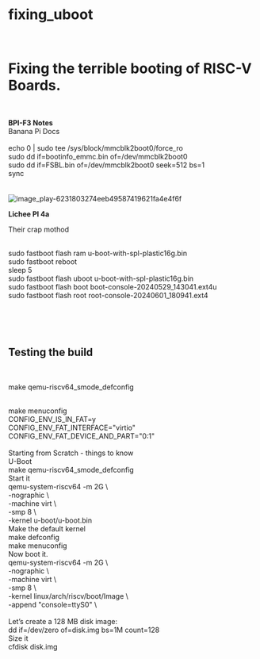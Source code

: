 # fixing_uboot
<br>

# Fixing the terrible booting of RISC-V Boards.
<br>

**BPI-F3 Notes**
<br>
Banana Pi Docs <br><br>
echo 0 | sudo tee /sys/block/mmcblk2boot0/force_ro<br>
sudo dd if=bootinfo_emmc.bin of=/dev/mmcblk2boot0<br>
sudo dd if=FSBL.bin of=/dev/mmcblk2boot0 seek=512 bs=1<br>
sync<br>
<br>
<br>
![image_play-6231803274eeb49587419621fa4e4f6f](https://github.com/user-attachments/assets/78be26f5-3525-45ee-8279-933993d6d3b0)

**Lichee PI 4a** <br>

Their crap mothod <br><br>

sudo fastboot flash ram u-boot-with-spl-plastic16g.bin<br>
sudo fastboot reboot<br>
sleep 5<br>
sudo fastboot flash uboot u-boot-with-spl-plastic16g.bin<br>
sudo fastboot flash boot boot-console-20240529_143041.ext4u<br>
sudo fastboot flash root root-console-20240601_180941.ext4<br>
<br>


<br>
<br>

## Testing the build <br>
<br>

make qemu-riscv64_smode_defconfig

<br>
make menuconfig<br>
	CONFIG_ENV_IS_IN_FAT=y<br>
	CONFIG_ENV_FAT_INTERFACE="virtio"<br>
	CONFIG_ENV_FAT_DEVICE_AND_PART="0:1"<br>
 <br>
 Starting from Scratch - things to know  <br>
U-Boot<br>
 make qemu-riscv64_smode_defconfig
 <br>
 Start it<br>
 qemu-system-riscv64 -m 2G \<br>
-nographic \<br>
-machine virt \<br>
-smp 8 \<br>
-kernel u-boot/u-boot.bin<br>
Make the default kernel
<br>
make defconfig
<br>
make menuconfig
<br>
Now boot it. <br>
qemu-system-riscv64 -m 2G \<br>
-nographic \<br>
-machine virt \<br>
-smp 8 \<br>
-kernel linux/arch/riscv/boot/Image \<br>
-append "console=ttyS0" \<br>
<br>
Let’s create a 128 MB disk image:<br>
dd if=/dev/zero of=disk.img bs=1M count=128<br>
Size it<br>
cfdisk disk.img

 
 




